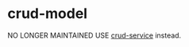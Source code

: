 # crud-model

NO LONGER MAINTAINED USE [crud-service](https://github.com/serby/crud-service) instead.
